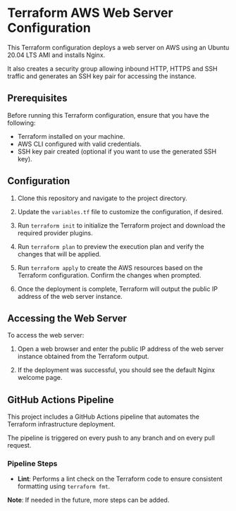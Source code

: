 # Terraform AWS Web Server Configuration

This Terraform configuration deploys a web server on AWS using an Ubuntu 20.04 LTS AMI and installs Nginx. 

It also creates a security group allowing inbound HTTP, HTTPS and SSH traffic and generates an SSH key pair for accessing the instance.

## Prerequisites

Before running this Terraform configuration, ensure that you have the following:

- Terraform installed on your machine.
- AWS CLI configured with valid credentials.
- SSH key pair created (optional if you want to use the generated SSH key).

## Configuration

1. Clone this repository and navigate to the project directory.

2. Update the `variables.tf` file to customize the configuration, if desired.

3. Run `terraform init` to initialize the Terraform project and download the required provider plugins.

4. Run `terraform plan` to preview the execution plan and verify the changes that will be applied.

5. Run `terraform apply` to create the AWS resources based on the Terraform configuration. Confirm the changes when prompted.

6. Once the deployment is complete, Terraform will output the public IP address of the web server instance.

## Accessing the Web Server

To access the web server:

1. Open a web browser and enter the public IP address of the web server instance obtained from the Terraform output.

2. If the deployment was successful, you should see the default Nginx welcome page.

## GitHub Actions Pipeline

This project includes a GitHub Actions pipeline that automates the Terraform infrastructure deployment. 

The pipeline is triggered on every push to any branch and on every pull request.

### Pipeline Steps

- **Lint**: Performs a lint check on the Terraform code to ensure consistent formatting using `terraform fmt`.

**Note**: If needed in the future, more steps can be added.

